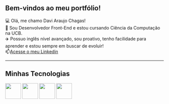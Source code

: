 ## Bem-vindos ao meu portfólio!

💻 Olá, me chamo Davi Araujo Chagas! <br>
📄 Sou Desenvolvedor Front-End e estou cursando Ciência da Computação na UCB. <br>
✈️ Possuo inglês nível avançado, sou proativo, tenho facilidade para aprender e estou sempre em buscar de evoluir! <br>
📫[Acesse o meu Linkedin](https://www.linkedin.com/in/davih-chagas/)

-------
## Minhas Tecnologias
<p align="left">
<img src="https://cdn.jsdelivr.net/gh/devicons/devicon@latest/icons/html5/html5-original.svg" width="50px"/> 
<img src="https://cdn.jsdelivr.net/gh/devicons/devicon@latest/icons/css3/css3-original.svg" width="50px"/>
<img src="https://cdn.jsdelivr.net/gh/devicons/devicon@latest/icons/javascript/javascript-original.svg" width="50px"/>
<img src="https://cdn.jsdelivr.net/gh/devicons/devicon@latest/icons/vuejs/vuejs-original.svg" width="50px"/>
</p>   

          
<!--
**davihchagas/davihchagas** is a ✨ _special_ ✨ repository because its `README.md` (this file) appears on your GitHub profile.

Here are some ideas to get you started:

- 🔭 I’m currently working on ...
- 🌱 I’m currently learning ...
- 👯 I’m looking to collaborate on ...
- 🤔 I’m looking for help with ...
- 💬 Ask me about ...
- 📫 How to reach me: ...
- 😄 Pronouns: ...
- ⚡ Fun fact: ...
-->
